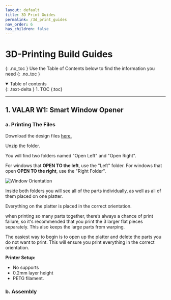 ```yaml
---
layout: default
title: 3D Print Guides
permalink: /3d_print_guides
nav_order: 6
has_children: false
---
```


# 3D-Printing Build Guides
{: .no_toc }
Use the Table of Contents below to find the information you need
{: .no_toc }

<details open markdown="block">
  <summary>
    Table of contents
  </summary>
  {: .text-delta }
1. TOC
{:toc}
</details>

---

## 1. VALAR W1: Smart Window Opener

### a. Printing The Files

Download the design files [here.](https://cdn.shopify.com/s/files/1/0048/6244/3590/files/Model_W.rar?v=1611853796)

Unzip the folder.

You will find two folders named "Open Left" and "Open Right". 

For windows that **OPEN TO the left**, use the "Left" folder. For windows that open **OPEN TO the right**, use the "Right Folder".

![Window Orientation](https://cdn.shopify.com/s/files/1/0048/6244/3590/files/Window_Move_Direction.jpg?v=1610585569)


Inside both folders you will see all of the parts individually, as well as all of them placed on one platter. 

Everything on the platter is placed in the correct orientation.

when printing so many parts together, there’s always a chance of print failure, so it's recommended that you print the 3 larger flat pieces separately. This also keeps the large parts from warping.

The easiest way to begin is to open up the platter and delete the parts you do not want to print. This will ensure you print everything in the correct orientation.

**Printer Setup:**

- No supports
- 0.2mm layer height
- PETG filament. 

### b. Assembly


